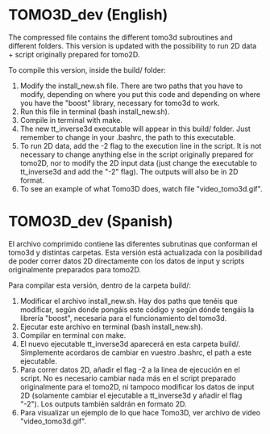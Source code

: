 # TOMO3D_dev (English)

The compressed file contains the different tomo3d subroutines and different folders. This version is updated with the possibility to run 2D data + script originally prepared for tomo2D.

To compile this version, inside the build/ folder:

1. Modify the install_new.sh file. There are two paths that you have to modify, depending on where you put this code and depending on where you have the "boost" library, necessary for tomo3d to work.
2. Run this file in terminal (bash install_new.sh).
3. Compile in terminal with make.
4. The new tt_inverse3d executable will appear in this build/ folder. Just remember to change in your .bashrc, the path to this executable.
5. To run 2D data, add the -2 flag to the execution line in the script. It is not necessary to change anything else in the script originally prepared for tomo2D, nor to modify the 2D input data (just change the executable to tt_inverse3d and add the "-2" flag). The outputs will also be in 2D format.
6. To see an example of what Tomo3D does, watch file "video_tomo3d.gif".
   
# TOMO3D_dev (Spanish)

El archivo comprimido contiene las diferentes subrutinas que conforman el tomo3d y distintas carpetas. Esta versión está actualizada con la posibilidad de poder correr datos 2D directamente con los datos de input y scripts originalmente preparados para tomo2D.

Para compilar esta versión, dentro de la carpeta build/:
  1. Modificar el archivo install_new.sh. Hay dos paths que tenéis que modificar, según donde pongáis este código y según dónde tengáis la librería "boost", necesaria para el funcionamiento del tomo3d.
  2. Ejecutar este archivo en terminal (bash install_new.sh).
  3. Compilar en terminal con make.
  4. El nuevo ejecutable tt_inverse3d aparecerá en esta carpeta build/. Simplemente acordaros de cambiar en vuestro .bashrc, el path  a este ejecutable.
  5. Para correr datos 2D, añadir el flag -2 a la linea de ejecución en el script. No es necesario cambiar nada más en el script preparado originalmente para el tomo2D, ni tampoco modificar los datos de input 2D (solamente cambiar el ejecutable a tt_inverse3d y añadir el flag "-2"). Los outputs también saldrán en formato 2D.
  6. Para visualizar un ejemplo de lo que hace Tomo3D, ver archivo de video "video_tomo3d.gif".
